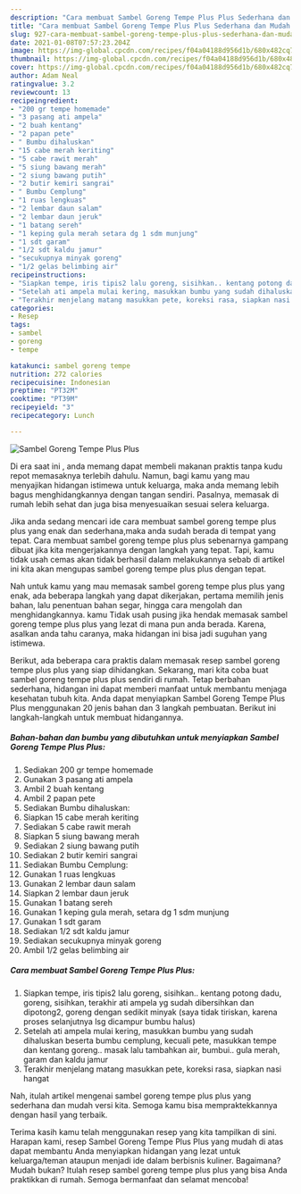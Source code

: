 ```yaml
---
description: "Cara membuat Sambel Goreng Tempe Plus Plus Sederhana dan Mudah Dibuat"
title: "Cara membuat Sambel Goreng Tempe Plus Plus Sederhana dan Mudah Dibuat"
slug: 927-cara-membuat-sambel-goreng-tempe-plus-plus-sederhana-dan-mudah-dibuat
date: 2021-01-08T07:57:23.204Z
image: https://img-global.cpcdn.com/recipes/f04a04188d956d1b/680x482cq70/sambel-goreng-tempe-plus-plus-foto-resep-utama.jpg
thumbnail: https://img-global.cpcdn.com/recipes/f04a04188d956d1b/680x482cq70/sambel-goreng-tempe-plus-plus-foto-resep-utama.jpg
cover: https://img-global.cpcdn.com/recipes/f04a04188d956d1b/680x482cq70/sambel-goreng-tempe-plus-plus-foto-resep-utama.jpg
author: Adam Neal
ratingvalue: 3.2
reviewcount: 13
recipeingredient:
- "200 gr tempe homemade"
- "3 pasang ati ampela"
- "2 buah kentang"
- "2 papan pete"
- " Bumbu dihaluskan"
- "15 cabe merah keriting"
- "5 cabe rawit merah"
- "5 siung bawang merah"
- "2 siung bawang putih"
- "2 butir kemiri sangrai"
- " Bumbu Cemplung"
- "1 ruas lengkuas"
- "2 lembar daun salam"
- "2 lembar daun jeruk"
- "1 batang sereh"
- "1 keping gula merah setara dg 1 sdm munjung"
- "1 sdt garam"
- "1/2 sdt kaldu jamur"
- "secukupnya minyak goreng"
- "1/2 gelas belimbing air"
recipeinstructions:
- "Siapkan tempe, iris tipis2 lalu goreng, sisihkan.. kentang potong dadu, goreng, sisihkan, terakhir ati ampela yg sudah dibersihkan dan dipotong2, goreng dengan sedikit minyak (saya tidak tiriskan, karena proses selanjutnya lsg dicampur bumbu halus)"
- "Setelah ati ampela mulai kering, masukkan bumbu yang sudah dihaluskan beserta bumbu cemplung, kecuali pete, masukkan tempe dan kentang goreng.. masak lalu tambahkan air, bumbui.. gula merah, garam dan kaldu jamur"
- "Terakhir menjelang matang masukkan pete, koreksi rasa, siapkan nasi hangat"
categories:
- Resep
tags:
- sambel
- goreng
- tempe

katakunci: sambel goreng tempe 
nutrition: 272 calories
recipecuisine: Indonesian
preptime: "PT32M"
cooktime: "PT39M"
recipeyield: "3"
recipecategory: Lunch

---
```



![Sambel Goreng Tempe Plus Plus](https://img-global.cpcdn.com/recipes/f04a04188d956d1b/680x482cq70/sambel-goreng-tempe-plus-plus-foto-resep-utama.jpg)

Di era  saat ini , anda memang dapat membeli makanan praktis tanpa kudu repot memasaknya terlebih dahulu. Namun, bagi kamu yang mau menyajikan hidangan istimewa untuk keluarga, maka anda memang lebih bagus menghidangkannya dengan tangan sendiri. Pasalnya, memasak di rumah lebih sehat dan juga bisa menyesuaikan sesuai selera keluarga.

Jika anda sedang mencari ide cara membuat sambel goreng tempe plus plus yang enak dan sederhana,maka anda sudah berada di tempat yang tepat. Cara membuat sambel goreng tempe plus plus  sebenarnya gampang dibuat jika kita mengerjakannya dengan langkah yang tepat. Tapi, kamu tidak usah cemas akan tidak berhasil dalam melakukannya 
sebab di artikel ini kita akan mengupas sambel goreng tempe plus plus dengan tepat.  



Nah untuk kamu yang mau memasak sambel goreng tempe plus plus yang enak, ada beberapa langkah yang dapat dikerjakan, pertama memilih jenis bahan, lalu penentuan bahan segar, hingga cara mengolah dan menghidangkannya. kamu Tidak usah pusing jika hendak memasak sambel goreng tempe plus plus yang lezat di mana pun anda berada. Karena, asalkan anda  tahu caranya, maka hidangan ini bisa jadi suguhan yang istimewa.

Berikut, ada beberapa cara praktis  dalam memasak resep sambel goreng tempe plus plus yang siap dihidangkan. Sekarang, mari kita coba buat sambel goreng tempe plus plus sendiri di rumah. Tetap berbahan sederhana, hidangan ini dapat memberi manfaat untuk membantu menjaga kesehatan tubuh kita. Anda dapat menyiapkan Sambel Goreng Tempe Plus Plus menggunakan 20 jenis bahan dan 3 langkah pembuatan. Berikut ini langkah-langkah untuk membuat hidangannya.

<!--inarticleads1-->

##### Bahan-bahan dan bumbu yang dibutuhkan untuk menyiapkan Sambel Goreng Tempe Plus Plus:

1. Sediakan 200 gr tempe homemade
1. Gunakan 3 pasang ati ampela
1. Ambil 2 buah kentang
1. Ambil 2 papan pete
1. Sediakan  Bumbu dihaluskan:
1. Siapkan 15 cabe merah keriting
1. Sediakan 5 cabe rawit merah
1. Siapkan 5 siung bawang merah
1. Sediakan 2 siung bawang putih
1. Sediakan 2 butir kemiri sangrai
1. Sediakan  Bumbu Cemplung:
1. Gunakan 1 ruas lengkuas
1. Gunakan 2 lembar daun salam
1. Siapkan 2 lembar daun jeruk
1. Gunakan 1 batang sereh
1. Gunakan 1 keping gula merah, setara dg 1 sdm munjung
1. Gunakan 1 sdt garam
1. Sediakan 1/2 sdt kaldu jamur
1. Sediakan secukupnya minyak goreng
1. Ambil 1/2 gelas belimbing air




<!--inarticleads2-->

##### Cara membuat Sambel Goreng Tempe Plus Plus:

1. Siapkan tempe, iris tipis2 lalu goreng, sisihkan.. kentang potong dadu, goreng, sisihkan, terakhir ati ampela yg sudah dibersihkan dan dipotong2, goreng dengan sedikit minyak (saya tidak tiriskan, karena proses selanjutnya lsg dicampur bumbu halus)
1. Setelah ati ampela mulai kering, masukkan bumbu yang sudah dihaluskan beserta bumbu cemplung, kecuali pete, masukkan tempe dan kentang goreng.. masak lalu tambahkan air, bumbui.. gula merah, garam dan kaldu jamur
1. Terakhir menjelang matang masukkan pete, koreksi rasa, siapkan nasi hangat




Nah, itulah artikel mengenai  sambel goreng tempe plus plus  yang sederhana dan mudah versi kita. Semoga kamu bisa mempraktekkannya dengan hasil yang terbaik. 

Terima kasih kamu telah menggunakan resep yang kita tampilkan di sini. Harapan kami, resep  Sambel Goreng Tempe Plus Plus yang mudah di atas dapat membantu Anda menyiapkan hidangan yang lezat untuk keluarga/teman ataupun menjadi ide dalam berbisnis kuliner. Bagaimana? Mudah bukan? Itulah resep sambel goreng tempe plus plus yang bisa Anda praktikkan di rumah. Semoga bermanfaat dan selamat mencoba!

